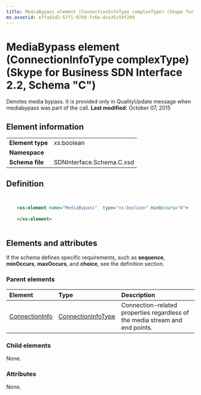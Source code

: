 ```yaml
---
title: MediaBypass element (ConnectionInfoType complexType) (Skype for Business SDN Interface 2.2, Schema "C")
ms.assetid: e7fad1d2-57f1-97b9-fc6e-dca35c59f299
---
```



# MediaBypass element (ConnectionInfoType complexType) (Skype for Business SDN Interface 2.2, Schema "C")
Denotes media bypass. It is provided only in QualityUpdate message when mediabypass was part of the call. 
 **Last modified:** October 07, 2015
  
    
    


## Element information


|||
|:-----|:-----|
|**Element type**|xs:boolean |
|**Namespace**||
|**Schema file**|SDNInterface.Schema.C.xsd |
   

## Definition


```XML


    <xs:element name="MediaBypass"  type="xs:boolean" minOccurs="0">
    
    </xs:element>
  
```


## Elements and attributes

If the schema defines specific requirements, such as **sequence**, **minOccurs**, **maxOccurs**, and **choice**, see the definition section. 
  
    
    

### Parent elements



|**Element**|**Type**|**Description**|
|:-----|:-----|:-----|
| [ConnectionInfo](connectioninfo-element.md)| [ConnectionInfoType](connectioninfotype-complextype.md)|Connection-related properties regardless of the media stream and end points. |
   

### Child elements

None. 
  
    
    

### Attributes

None. 
  
    
    

